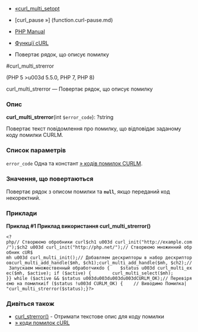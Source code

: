 - [«curl_multi_setopt](function.curl-multi-setopt.md)
- [curl_pause »] (function.curl-pause.md)

- [PHP Manual](index.md)
- [Функції cURL](ref.curl.md)
- Повертає рядок, що описує помилку

#curl_multi_strerror

(PHP 5 \>u003d 5.5.0, PHP 7, PHP 8)

curl_multi_strerror — Повертає рядок, що описує помилку

### Опис

**curl_multi_strerror**(int `$error_code`): ?string

Повертає текст повідомлення про помилку, що відповідає заданому коду
помилки CURLM.

### Список параметрів

`error_code`
Одна та констант [» кодів помилок
CURLM](http://curl.haxx.se/libcurl/c/libcurl-errors.md).

### Значення, що повертаються

Повертає рядок з описом помилки та **`null`**, якщо переданий код
некоректний.

### Приклади

**Приклад #1 Приклад використання **curl_multi_strerror()****

` <?php// Створюємо обробники curl$ch1 u003d curl_init("http://example.com/");$ch2 u003d curl_init("http://php.net/");// Створюємо множинний обробник cUR$ mh u003d curl_multi_init();// Добавляем дескрипторы в набор дескрипторовcurl_multi_add_handle($mh, $ch1);curl_multi_add_handle($mh, $ch2);// Запускаем множественный обработчикdo {    $status u003d curl_multi_exec($mh, $active); if ($active) {        curl_multi_select($mh); }} while ($active && $status u003du003du003du003dCURLM_OK);// Перевіряємо на помилкиif ($status !u003d CURLM_OK) {    // Виводимо Помилка|
"curl_multi_strerror($status);}?> `

### Дивіться також

- [curl_strerror()](function.curl-strerror.md) - Отримати текстове
опис для коду помилки
- [» коди помилок
cURL](http://curl.haxx.se/libcurl/c/libcurl-errors.md)
